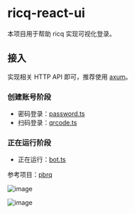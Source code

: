 # ricq-react-ui

本项目用于帮助 ricq 实现可视化登录。

## 接入

实现相关 HTTP API 即可，推荐使用 [axum](https://github.com/tokio-rs/axum)。

### 创建账号阶段

- 密码登录：[password.ts](https://github.com/lz1998/ricq-react-ui/blob/main/src/api/password.ts)
- 扫码登录：[qrcode.ts](https://github.com/lz1998/ricq-react-ui/blob/main/src/api/qrcode.ts)

### 正在运行阶段

- 正在运行：[bot.ts](https://github.com/lz1998/ricq-react-ui/blob/main/src/api/bot.ts)

参考项目：[pbrq](https://github.com/ProtobufBot/pbrq/blob/main/src/bin/main.rs)

![image](https://user-images.githubusercontent.com/9082086/176249381-32bef0f4-c6cd-499c-8761-bdd6b552c2a0.png)

![image](https://user-images.githubusercontent.com/9082086/176249452-beb1babb-f8a5-4ca3-9a2f-efbec99e5225.png)
